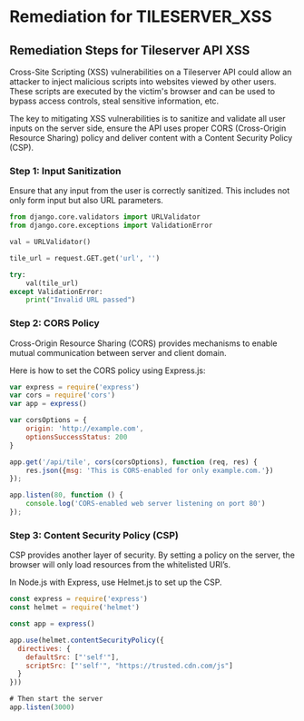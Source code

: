 # Remediation for TILESERVER_XSS

## Remediation Steps for Tileserver API XSS

Cross-Site Scripting (XSS) vulnerabilities on a Tileserver API could allow an attacker to inject malicious scripts into websites viewed by other users. These scripts are executed by the victim's browser and can be used to bypass access controls, steal sensitive information, etc. 

The key to mitigating XSS vulnerabilities is to sanitize and validate all user inputs on the server side, ensure the API uses proper CORS (Cross-Origin Resource Sharing) policy and deliver content with a Content Security Policy (CSP).

### Step 1: Input Sanitization 

Ensure that any input from the user is correctly sanitized. This includes not only form input but also URL parameters. 

```python
from django.core.validators import URLValidator
from django.core.exceptions import ValidationError

val = URLValidator()

tile_url = request.GET.get('url', '')

try:
    val(tile_url)
except ValidationError:
    print("Invalid URL passed")

```

### Step 2: CORS Policy

Cross-Origin Resource Sharing (CORS) provides mechanisms to enable mutual communication between server and client domain. 

Here is how to set the CORS policy using Express.js:

```javascript
var express = require('express')
var cors = require('cors')
var app = express()

var corsOptions = {
    origin: 'http://example.com',
    optionsSuccessStatus: 200 
}

app.get('/api/tile', cors(corsOptions), function (req, res) {
    res.json({msg: 'This is CORS-enabled for only example.com.'})
});

app.listen(80, function () {
    console.log('CORS-enabled web server listening on port 80')
});
```

### Step 3: Content Security Policy (CSP)

CSP provides another layer of security. By setting a policy on the server, the browser will only load resources from the whitelisted URI’s. 

In Node.js with Express, use Helmet.js to set up the CSP.

```javascript
const express = require('express')
const helmet = require('helmet')

const app = express()

app.use(helmet.contentSecurityPolicy({
  directives: {
    defaultSrc: ["'self'"],
    scriptSrc: ["'self'", "https://trusted.cdn.com/js"]
  }
}))

# Then start the server
app.listen(3000)
```